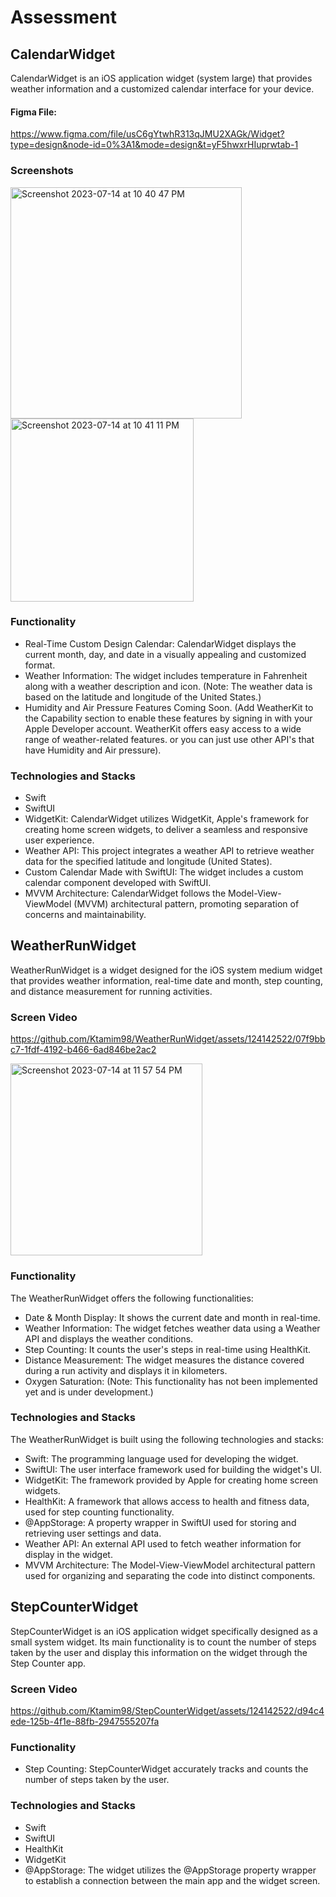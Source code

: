 # Assessment

## CalendarWidget
CalendarWidget is an iOS application widget (system large) that provides weather information and a customized calendar interface for your device.
#### Figma File:
https://www.figma.com/file/usC6gYtwhR313qJMU2XAGk/Widget?type=design&node-id=0%3A1&mode=design&t=yF5hwxrHIuprwtab-1

### Screenshots

<img width="370" alt="Screenshot 2023-07-14 at 10 40 47 PM" src="https://github.com/Ktamim98/CalendarWidget/assets/124142522/90c15efe-07c2-4104-9c54-66b64a4643ca">
<img width="293" alt="Screenshot 2023-07-14 at 10 41 11 PM" src="https://github.com/Ktamim98/CalendarWidget/assets/124142522/171f2f1b-e1c8-4732-ab01-2c4d121e9583">



### Functionality
- Real-Time Custom Design Calendar: CalendarWidget displays the current month, day, and date in a visually appealing and customized format.
- Weather Information: The widget includes temperature in Fahrenheit along with a weather description and icon. (Note: The weather data is based on the latitude and longitude of the United States.)
- Humidity and Air Pressure Features Coming Soon. (Add WeatherKit to the Capability section to enable these features by signing in with your Apple Developer account. WeatherKit offers easy access to a wide range of weather-related features. or you can just use other API's that have Humidity and Air pressure).

### Technologies and Stacks
- Swift
- SwiftUI
- WidgetKit: CalendarWidget utilizes WidgetKit, Apple's framework for creating home screen widgets, to deliver a seamless and responsive user experience.
- Weather API: This project integrates a weather API to retrieve weather data for the specified latitude and longitude (United States).
- Custom Calendar Made with SwiftUI: The widget includes a custom calendar component developed with SwiftUI.
- MVVM Architecture: CalendarWidget follows the Model-View-ViewModel (MVVM) architectural pattern, promoting separation of concerns and maintainability.


## WeatherRunWidget
WeatherRunWidget is a widget designed for the iOS system medium widget that provides weather information, real-time date and month, step counting, and distance measurement for running activities.

### Screen Video
https://github.com/Ktamim98/WeatherRunWidget/assets/124142522/07f9bbc7-1fdf-4192-b466-6ad846be2ac2

<img width="307" alt="Screenshot 2023-07-14 at 11 57 54 PM" src="https://github.com/Ktamim98/WeatherRunWidget/assets/124142522/0f8b3818-d3d8-44d3-8f5b-9aedd01f60b5">


### Functionality
The WeatherRunWidget offers the following functionalities:

- Date & Month Display: It shows the current date and month in real-time.
- Weather Information: The widget fetches weather data using a Weather API and displays the weather conditions.
- Step Counting: It counts the user's steps in real-time using HealthKit.
- Distance Measurement: The widget measures the distance covered during a run activity and displays it in kilometers.
- Oxygen Saturation: (Note: This functionality has not been implemented yet and is under development.)


### Technologies and Stacks
The WeatherRunWidget is built using the following technologies and stacks:

- Swift: The programming language used for developing the widget.
- SwiftUI: The user interface framework used for building the widget's UI.
- WidgetKit: The framework provided by Apple for creating home screen widgets.
- HealthKit: A framework that allows access to health and fitness data, used for step counting functionality.
- @AppStorage: A property wrapper in SwiftUI used for storing and retrieving user settings and data.
- Weather API: An external API used to fetch weather information for display in the widget.
- MVVM Architecture: The Model-View-ViewModel architectural pattern used for organizing and separating the code into distinct components.


## StepCounterWidget
StepCounterWidget is an iOS application widget specifically designed as a small system widget. Its main functionality is to count the number of steps taken by the user and display this information on the widget through the Step Counter app.

### Screen Video

https://github.com/Ktamim98/StepCounterWidget/assets/124142522/d94c4ede-125b-4f1e-88fb-2947555207fa



### Functionality
- Step Counting: StepCounterWidget accurately tracks and counts the number of steps taken by the user.

### Technologies and Stacks

- Swift
- SwiftUI
- HealthKit
- WidgetKit
- @AppStorage: The widget utilizes the @AppStorage property wrapper to establish a connection between the main app and the widget screen.


